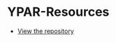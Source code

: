 # YPAR-Resources

* [View the repository](https://github.com/cnlab/YPAR-Resources/blob/main/index.html)
